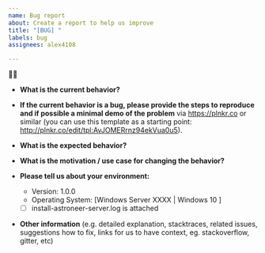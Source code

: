```yaml
---
name: Bug report
about: Create a report to help us improve
title: "[BUG] "
labels: bug
assignees: alex4108

---
```


:bug::scroll:


* **What is the current behavior?**



* **If the current behavior is a bug, please provide the steps to reproduce and if possible a minimal demo of the problem** via
https://plnkr.co or similar (you can use this template as a starting point: http://plnkr.co/edit/tpl:AvJOMERrnz94ekVua0u5).



* **What is the expected behavior?**



* **What is the motivation / use case for changing the behavior?**



* **Please tell us about your environment:** 
  
  - Version: 1.0.0
  - Operating System: [Windows Server XXXX | Windows 10 ]
  - [ ] install-astroneer-server.log is attached
  
* **Other information** (e.g. detailed explanation, stacktraces, related issues, suggestions how to fix, links for us to have context, eg. stackoverflow, gitter, etc)
